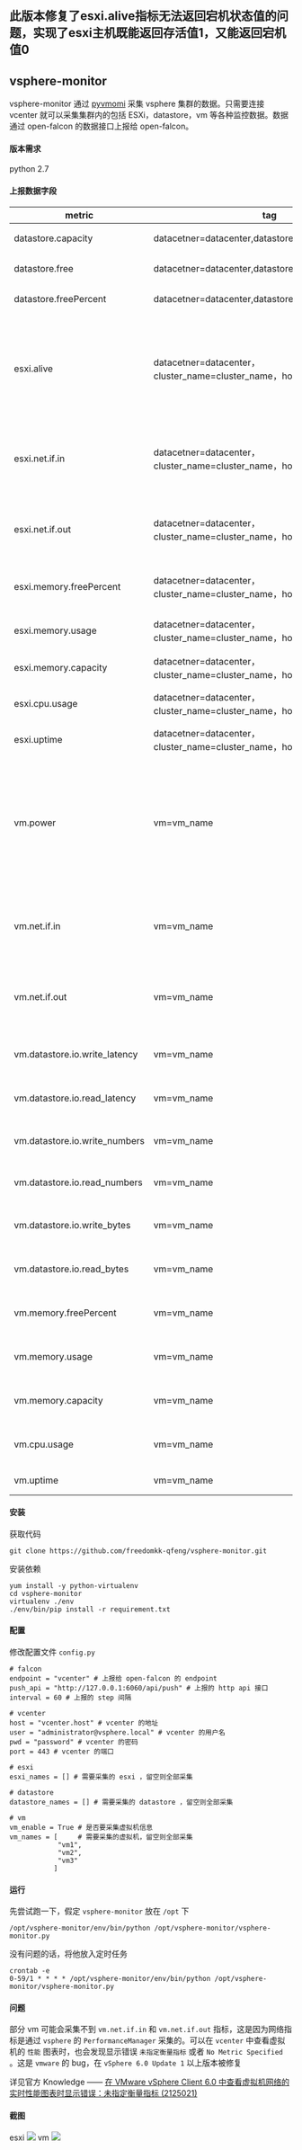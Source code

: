 ## 此版本修复了esxi.alive指标无法返回宕机状态值的问题，实现了esxi主机既能返回存活值1，又能返回宕机值0

## vsphere-monitor
vsphere-monitor 通过 [pyvmomi](https://github.com/vmware/pyvmomi) 采集 vsphere 集群的数据。只需要连接 vcenter 就可以采集集群内的包括 ESXi，datastore，vm 等各种监控数据。数据通过 open-falcon 的数据接口上报给 open-falcon。

#### 版本需求
python 2.7

#### 上报数据字段

 metric |  tag | type | note 
-----|------|------|------
datastore.capacity|datacetner=datacenter,datastore=datastore,type=type|GAUGE| 存储容量
datastore.free|datacetner=datacenter,datastore=datastore,type=type|GAUGE| 存储剩余容量
datastore.freePercent|datacetner=datacenter,datastore=datastore,type=type|GAUGE| 存储剩余容量
esxi.alive|datacetner=datacenter，cluster_name=cluster_name，host=host|GAUGE|esxi 存活值为 1，宕机值为0，可以用来做 Nodata
esxi.net.if.in|datacetner=datacenter，cluster_name=cluster_name，host=host|GAUGE|esxi 网络进流量（所有网卡总和）
esxi.net.if.out|datacetner=datacenter，cluster_name=cluster_name，host=host|GAUGE|esxi 网络出流量（所有网卡总和）
esxi.memory.freePercent|datacetner=datacenter，cluster_name=cluster_name，host=host|GAUGE|esxi 剩余内存百分比
esxi.memory.usage|datacetner=datacenter，cluster_name=cluster_name，host=host|GAUGE|esxi 内存使用量
esxi.memory.capacity|datacetner=datacenter，cluster_name=cluster_name，host=host|GAUGE|esxi 内存总量
esxi.cpu.usage|datacetner=datacenter，cluster_name=cluster_name，host=host|GAUGE|esxi CPU 使用率
esxi.uptime|datacetner=datacenter，cluster_name=cluster_name，host=host|GAUGE|esxi uptime
vm.power|vm=vm_name|GAUGE|虚机是否开机，开机 = 1，关机 = 0，可以用来做 nodata
vm.net.if.in|vm=vm_name|GAUGE|虚机网络进流量（所有网卡总和）
vm.net.if.out|vm=vm_name|GAUGE|虚机网络出流量（所有网卡总和）
vm.datastore.io.write_latency|vm=vm_name|GAUGE|虚机存储 io 写延迟
vm.datastore.io.read_latency|vm=vm_name|GAUGE|虚机存储 io 读延迟
vm.datastore.io.write_numbers|vm=vm_name|GAUGE|虚机存储写 IOPS
vm.datastore.io.read_numbers|vm=vm_name|GAUGE|虚机存储读 IOPS
vm.datastore.io.write_bytes|vm=vm_name|GAUGE|虚机存储写流量
vm.datastore.io.read_bytes|vm=vm_name|GAUGE|虚机存储读流量
vm.memory.freePercent|vm=vm_name|GAUGE|虚机内存剩余百分比
vm.memory.usage|vm=vm_name|GAUGE|虚机内存量使用量
vm.memory.capacity|vm=vm_name|GAUGE|虚机内存量总量
vm.cpu.usage|vm=vm_name|GAUGE|虚机 cpu 使用量
vm.uptime|vm=vm_name|GAUGE|虚机 uptime


#### 安装
获取代码
```
git clone https://github.com/freedomkk-qfeng/vsphere-monitor.git
```
安装依赖
```
yum install -y python-virtualenv
cd vsphere-monitor
virtualenv ./env
./env/bin/pip install -r requirement.txt
```
#### 配置
修改配置文件 `config.py`
```
# falcon
endpoint = "vcenter" # 上报给 open-falcon 的 endpoint
push_api = "http://127.0.0.1:6060/api/push" # 上报的 http api 接口
interval = 60 # 上报的 step 间隔

# vcenter
host = "vcenter.host" # vcenter 的地址
user = "administrator@vsphere.local" # vcenter 的用户名
pwd = "password" # vcenter 的密码
port = 443 # vcenter 的端口

# esxi
esxi_names = [] # 需要采集的 esxi ，留空则全部采集

# datastore
datastore_names = [] # 需要采集的 datastore ，留空则全部采集 

# vm
vm_enable = True # 是否要采集虚拟机信息
vm_names = [     # 需要采集的虚拟机，留空则全部采集
            "vm1",
            "vm2",
            "vm3"
           ]
```

#### 运行
先尝试跑一下，假定 `vsphere-monitor` 放在 `/opt` 下
```
/opt/vsphere-monitor/env/bin/python /opt/vsphere-monitor/vsphere-monitor.py
```
没有问题的话，将他放入定时任务
```
crontab -e
0-59/1 * * * * /opt/vsphere-monitor/env/bin/python /opt/vsphere-monitor/vsphere-monitor.py
```

#### 问题
部分 vm 可能会采集不到 `vm.net.if.in` 和 `vm.net.if.out` 指标，这是因为网络指标是通过 `vsphere` 的 `PerformanceManager` 采集的。可以在 `vcenter` 中查看虚拟机的 `性能` 图表时，也会发现显示错误 `未指定衡量指标` 或者 `No Metric Specified` 。这是 `vmware` 的 bug，在 `vSphere 6.0 Update 1` 以上版本被修复

详见官方 Knowledge —— [在 VMware vSphere Client 6.0 中查看虚拟机网络的实时性能图表时显示错误：未指定衡量指标 (2125021)](https://kb.vmware.com/selfservice/microsites/search.do?language=en_US&cmd=displayKC&externalId=2125021)

#### 截图
esxi 
![](https://github.com/freedomkk-qfeng/vsphere-monitor/blob/master/screenshots/esxi.png?raw=true)
vm
![](https://github.com/freedomkk-qfeng/vsphere-monitor/blob/master/screenshots/vm.png?raw=true)

